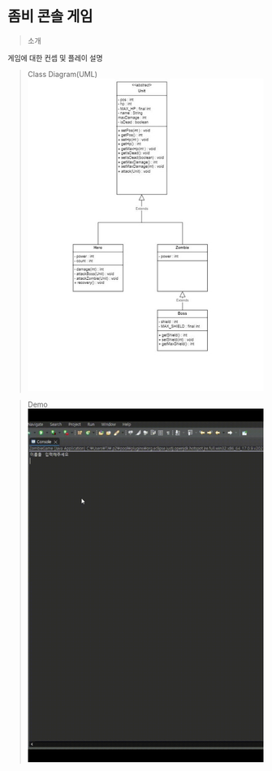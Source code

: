 # 좀비 콘솔 게임
> 소개
>
게임에 대한 컨셉 및 플레이 설명
>Class Diagram(UML)
![diagram](Image/d.jpg)

>Demo
![diagram](Image/제목-없는-동영상-Clipchamp로-제작-_1_.gif)
